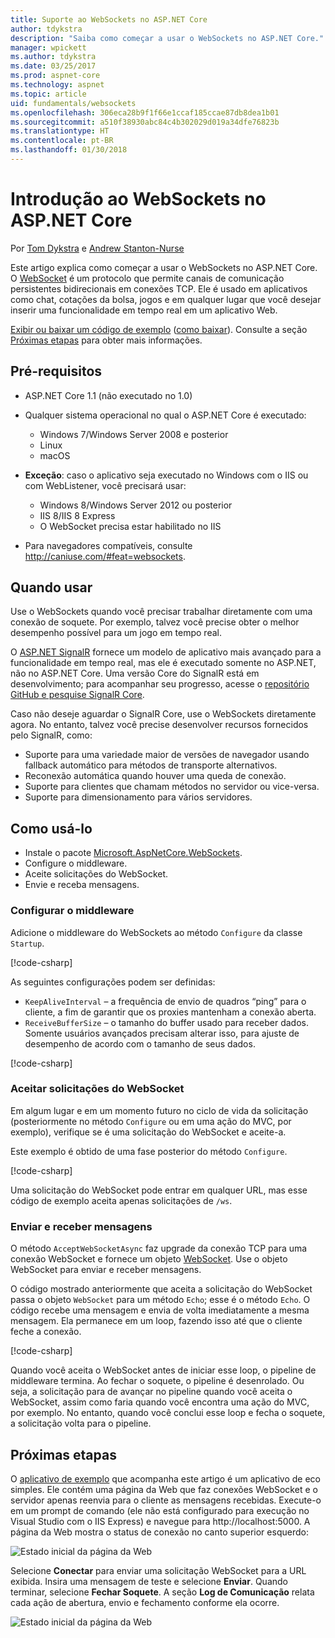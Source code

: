 ```yaml
---
title: Suporte ao WebSockets no ASP.NET Core
author: tdykstra
description: "Saiba como começar a usar o WebSockets no ASP.NET Core."
manager: wpickett
ms.author: tdykstra
ms.date: 03/25/2017
ms.prod: aspnet-core
ms.technology: aspnet
ms.topic: article
uid: fundamentals/websockets
ms.openlocfilehash: 306eca28b9f1f66e1ccaf185ccae87db8dea1b01
ms.sourcegitcommit: a510f38930abc84c4b302029d019a34dfe76823b
ms.translationtype: HT
ms.contentlocale: pt-BR
ms.lasthandoff: 01/30/2018
---
```

# <a name="introduction-to-websockets-in-aspnet-core"></a>Introdução ao WebSockets no ASP.NET Core

Por [Tom Dykstra](https://github.com/tdykstra) e [Andrew Stanton-Nurse](https://github.com/anurse)

Este artigo explica como começar a usar o WebSockets no ASP.NET Core. O [WebSocket](https://wikipedia.org/wiki/WebSocket) é um protocolo que permite canais de comunicação persistentes bidirecionais em conexões TCP. Ele é usado em aplicativos como chat, cotações da bolsa, jogos e em qualquer lugar que você desejar inserir uma funcionalidade em tempo real em um aplicativo Web.

[Exibir ou baixar um código de exemplo](https://github.com/aspnet/Docs/tree/master/aspnetcore/fundamentals/websockets/sample) ([como baixar](xref:tutorials/index#how-to-download-a-sample)). Consulte a seção [Próximas etapas](#next-steps) para obter mais informações.


## <a name="prerequisites"></a>Pré-requisitos

* ASP.NET Core 1.1 (não executado no 1.0)
* Qualquer sistema operacional no qual o ASP.NET Core é executado:
  
  * Windows 7/Windows Server 2008 e posterior
  * Linux
  * macOS

* **Exceção**: caso o aplicativo seja executado no Windows com o IIS ou com WebListener, você precisará usar:

  * Windows 8/Windows Server 2012 ou posterior
  * IIS 8/IIS 8 Express
  * O WebSocket precisa estar habilitado no IIS

* Para navegadores compatíveis, consulte http://caniuse.com/#feat=websockets.

## <a name="when-to-use-it"></a>Quando usar

Use o WebSockets quando você precisar trabalhar diretamente com uma conexão de soquete. Por exemplo, talvez você precise obter o melhor desempenho possível para um jogo em tempo real.

O [ASP.NET SignalR](https://docs.microsoft.com/aspnet/signalr/overview/getting-started/introduction-to-signalr) fornece um modelo de aplicativo mais avançado para a funcionalidade em tempo real, mas ele é executado somente no ASP.NET, não no ASP.NET Core. Uma versão Core do SignalR está em desenvolvimento; para acompanhar seu progresso, acesse o [repositório GitHub e pesquise SignalR Core](https://github.com/aspnet/SignalR).

Caso não deseje aguardar o SignalR Core, use o WebSockets diretamente agora. No entanto, talvez você precise desenvolver recursos fornecidos pelo SignalR, como:

* Suporte para uma variedade maior de versões de navegador usando fallback automático para métodos de transporte alternativos.
* Reconexão automática quando houver uma queda de conexão.
* Suporte para clientes que chamam métodos no servidor ou vice-versa.
* Suporte para dimensionamento para vários servidores.

## <a name="how-to-use-it"></a>Como usá-lo

* Instale o pacote [Microsoft.AspNetCore.WebSockets](https://www.nuget.org/packages/Microsoft.AspNetCore.WebSockets/).
* Configure o middleware.
* Aceite solicitações do WebSocket.
* Envie e receba mensagens.

### <a name="configure-the-middleware"></a>Configurar o middleware

Adicione o middleware do WebSockets ao método `Configure` da classe `Startup`.

[!code-csharp[](websockets/sample/Startup.cs?name=UseWebSockets)]

As seguintes configurações podem ser definidas:

* `KeepAliveInterval` – a frequência de envio de quadros “ping” para o cliente, a fim de garantir que os proxies mantenham a conexão aberta.
* `ReceiveBufferSize` – o tamanho do buffer usado para receber dados. Somente usuários avançados precisam alterar isso, para ajuste de desempenho de acordo com o tamanho de seus dados.

[!code-csharp[](websockets/sample/Startup.cs?name=UseWebSocketsOptions)]

### <a name="accept-websocket-requests"></a>Aceitar solicitações do WebSocket

Em algum lugar e em um momento futuro no ciclo de vida da solicitação (posteriormente no método `Configure` ou em uma ação do MVC, por exemplo), verifique se é uma solicitação do WebSocket e aceite-a.

Este exemplo é obtido de uma fase posterior do método `Configure`.

[!code-csharp[](websockets/sample/Startup.cs?name=AcceptWebSocket&highlight=7)]

Uma solicitação do WebSocket pode entrar em qualquer URL, mas esse código de exemplo aceita apenas solicitações de `/ws`.

### <a name="send-and-receive-messages"></a>Enviar e receber mensagens

O método `AcceptWebSocketAsync` faz upgrade da conexão TCP para uma conexão WebSocket e fornece um objeto [WebSocket](https://docs.microsoft.com/dotnet/core/api/system.net.websockets.websocket). Use o objeto WebSocket para enviar e receber mensagens.

O código mostrado anteriormente que aceita a solicitação do WebSocket passa o objeto `WebSocket` para um método `Echo`; esse é o método `Echo`. O código recebe uma mensagem e envia de volta imediatamente a mesma mensagem. Ela permanece em um loop, fazendo isso até que o cliente feche a conexão. 

[!code-csharp[](websockets/sample/Startup.cs?name=Echo)]

Quando você aceita o WebSocket antes de iniciar esse loop, o pipeline de middleware termina.  Ao fechar o soquete, o pipeline é desenrolado. Ou seja, a solicitação para de avançar no pipeline quando você aceita o WebSocket, assim como faria quando você encontra uma ação do MVC, por exemplo.  No entanto, quando você conclui esse loop e fecha o soquete, a solicitação volta para o pipeline.

## <a name="next-steps"></a>Próximas etapas

O [aplicativo de exemplo](https://github.com/aspnet/Docs/tree/master/aspnetcore/fundamentals/websockets/sample) que acompanha este artigo é um aplicativo de eco simples. Ele contém uma página da Web que faz conexões WebSocket e o servidor apenas reenvia para o cliente as mensagens recebidas. Execute-o em um prompt de comando (ele não está configurado para execução no Visual Studio com o IIS Express) e navegue para http://localhost:5000. A página da Web mostra o status de conexão no canto superior esquerdo:

![Estado inicial da página da Web](websockets/_static/start.png)

Selecione **Conectar** para enviar uma solicitação WebSocket para a URL exibida.  Insira uma mensagem de teste e selecione **Enviar**. Quando terminar, selecione **Fechar Soquete**. A seção **Log de Comunicação** relata cada ação de abertura, envio e fechamento conforme ela ocorre.

![Estado inicial da página da Web](websockets/_static/end.png)
